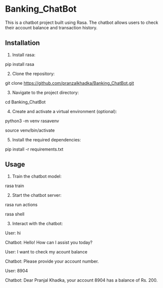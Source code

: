# Banking_ChatBot

This is a chatbot project built using Rasa. The chatbot allows users to check their account balance and transaction history.

## Installation

1. Install rasa:

pip install rasa

2. Clone the repository:

git clone https://github.com/pranzalkhadka/Banking_ChatBot.git

3. Navigate to the project directory:
 
cd Banking_ChatBot

4. Create and activate a virtual environment (optional):

python3 -m venv rasavenv

source venv/bin/activate

5. Install the required dependencies:

pip install -r requirements.txt

## Usage

1. Train the chatbot model:

rasa train

2. Start the chatbot server:

rasa run actions

rasa shell

3. Interact with the chatbot:

User: hi

Chatbot: Hello! How can I assist you today?

User: I want to check my acount balance 

Chatbot: Please provide your account number.

User: 8904

Chatbot: Dear Pranjal Khadka, your account 8904 has a balance of Rs. 200.

